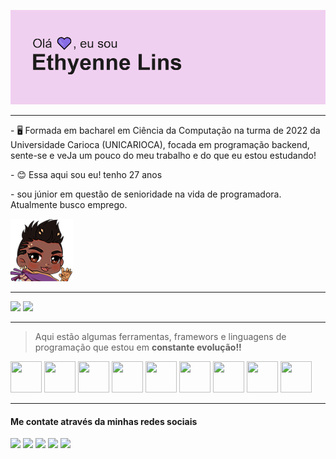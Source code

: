 


![Thyenneheader](img/header.png)


_________________________________________________________________________________________________________________________________________________________________________________

<div>
    <div>
        <p> - 🖥 Formada em bacharel em Ciência da Computação na turma de 2022 da Universidade Carioca (UNICARIOCA), focada em programação backend, sente-se e veJa um pouco do meu trabalho e do que eu estou estudando!</p>
        <p> - 😊 Essa aqui sou eu! tenho 27 anos </p>
        <p> - sou júnior em questão de senioridade na vida de programadora. Atualmente busco emprego.</p>
    </div>
    <div>
    <img width="100" height="100"src=img/ThyHey.png/>
    </div>
</div>



_________________________________________________________________________________________________________________________________________________________________________________

<div>
<img loading="lazy" height="180em"  src="https://github-readme-stats.vercel.app/api/top-langs/?username=thyenne&layout=compact&langs_count=7&theme=dracula"/>
<img loading="lazy" height="180em"  src="https://github-readme-stats.vercel.app/api?username=thyenne&show_icons=true&theme=dracula&include_all_commits=true&count_private=true"/>
</div>

_________________________________________________________________________________________________________________________________________________________________________________

>  Aqui estão algumas ferramentas, framewors e linguagens de programação que estou em **constante evolução!!**


<div>
<img src="https://cdn.jsdelivr.net/gh/devicons/devicon@latest/icons/mysql/mysql-plain-wordmark.svg" width="50" height="50"/>
<img src="https://cdn.jsdelivr.net/gh/devicons/devicon@latest/icons/html5/html5-plain.svg" width="50" height="50"/>
<img src="https://cdn.jsdelivr.net/gh/devicons/devicon@latest/icons/css3/css3-plain.svg" width="50" height="50"/>
<img src="https://cdn.jsdelivr.net/gh/devicons/devicon@latest/icons/bootstrap/bootstrap-original.svg" width="50" height="50"/>
<img src="https://cdn.jsdelivr.net/gh/devicons/devicon@latest/icons/materialui/materialui-original.svg" width="50" height="50"/>
<img src="https://cdn.jsdelivr.net/gh/devicons/devicon@latest/icons/wordpress/wordpress-plain-wordmark.svg" width="50" height="50"/>
<img src="https://cdn.jsdelivr.net/gh/devicons/devicon@latest/icons/nodejs/nodejs-original-wordmark.svg" width="50" height="50"/>
<img src="https://cdn.jsdelivr.net/gh/devicons/devicon@latest/icons/cplusplus/cplusplus-plain.svg" width="50" height="50"/>
<img src="https://cdn.jsdelivr.net/gh/devicons/devicon@latest/icons/csharp/csharp-plain.svg" width="50" height="50"/>                    
</div>      
        

          
_________________________________________________________________________________________________________________________________________________________________________________          


#### Me contate através da minhas redes sociais 

<a href="https://www.youtube.com/@Thyennex" target="_blank"><img loading="lazy" src="https://img.shields.io/badge/YouTube-FF0000?style=for-the-badge&logo=youtube&logoColor=white" target="_blank"></a>
<a href="https://instagram.com/Thyennex" target="_blank"><img loading="lazy" src="https://img.shields.io/badge/-Instagram-%23E4405F?style=for-the-badge&logo=instagram&logoColor=white" target="_blank"></a>
<a href="https://www.twitch.tv/thyennex" target="_blank"><img loading="lazy" src="https://img.shields.io/badge/Twitch-9146FF?style=for-the-badge&logo=twitch&logoColor=white" target="_blank"></a>
<a href = "mailto:linssalles@gmail.com"><img loading="lazy" src="https://img.shields.io/badge/Gmail-D14836?style=for-the-badge&logo=gmail&logoColor=white" target="_blank"></a>
<a href="https://www.linkedin.com/in/ethyennelins/" target="_blank"><img loading="lazy" src="https://img.shields.io/badge/-LinkedIn-%230077B5?style=for-the-badge&logo=linkedin&logoColor=white" target="_blank"></a>   
